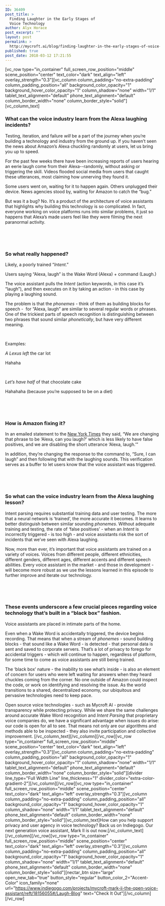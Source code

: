 ```yaml
---
ID: 36409
post_title: >
  Finding Laughter in the Early Stages of
  Voice Technology
author: Alyx Horace
post_excerpt: ""
layout: post
permalink: >
  http://mycroft.ai/blog/finding-laughter-in-the-early-stages-of-voice-technology/
published: true
post_date: 2018-03-12 17:21:55
---
```

[vc_row type="in_container" full_screen_row_position="middle" scene_position="center" text_color="dark" text_align="left" overlay_strength="0.3"][vc_column column_padding="no-extra-padding" column_padding_position="all" background_color_opacity="1" background_hover_color_opacity="1" column_shadow="none" width="1/1" tablet_text_alignment="default" phone_text_alignment="default" column_border_width="none" column_border_style="solid"][vc_column_text]
<h3><strong>What can the voice industry learn from the Alexa laughing incidents? </strong></h3>
<span style="font-weight: 400;">Testing, iteration, and failure </span><i><span style="font-weight: 400;">will </span></i><span style="font-weight: 400;">be a part of the journey when you’re building a technology and industry from the ground up. If you haven’t seen the news about Amazon’s Alexa chuckling randomly at users, let us bring you up to speed.</span>

<span style="font-weight: 400;">For the past few weeks there have been increasing reports of users hearing an eerie laugh come from their Alexa--randomly, without asking or triggering the skill. Videos flooded social media from users that caught these utterances, most claiming how unnerving they found it.</span>

<span style="font-weight: 400;">Some users went on, waiting for it to happen again. Others unplugged their device. News agencies stood by, waiting for Amazon to catch the “bug.” </span>

<span style="font-weight: 400;">But was it a bug? No. It’s a product of the architecture of voice assistants that highlights why building this technology is so complicated. In fact, everyone working on voice platforms runs into similar problems, it just so happens that Alexa’s made users feel like they were filming the next paranormal activity.</span>

&nbsp;

&nbsp;
<h3><strong>So what really happened?</strong></h3>
<span style="font-weight: 400;">Likely, a poorly trained “</span><i><span style="font-weight: 400;">Intent</span></i><span style="font-weight: 400;">.” </span>

<span style="font-weight: 400;">Users saying “Alexa, laugh” is the Wake Word (Alexa) + command (Laugh.) </span>

<span style="font-weight: 400;">The voice assistant pulls the </span><i><span style="font-weight: 400;">Intent</span></i><span style="font-weight: 400;"> (action keywords, in this case it’s “laugh”), and then executes on it by taking an action - in this case by playing a laughing sound. </span>

<span style="font-weight: 400;">The problem is that the </span><i><span style="font-weight: 400;">phonemes</span></i><span style="font-weight: 400;"> - think of them as building blocks for speech -  for “Alexa, laugh” are similar to several regular words or phrases. One of the trickiest parts of speech recognition is distinguishing between two phrases that sound similar </span><i><span style="font-weight: 400;">phonetically</span></i><span style="font-weight: 400;">, but have very different meaning. </span>

&nbsp;

<span style="font-weight: 400;">Examples:</span>

<i><span style="font-weight: 400;">A Lexus left</span></i><span style="font-weight: 400;"> the car lot </span>

<span style="font-weight: 400;">Hahaha</span>

&nbsp;

<i><span style="font-weight: 400;">Let’s have half</span></i><span style="font-weight: 400;"> of that chocolate cake </span>

<span style="font-weight: 400;">Hahahaha (because you’re supposed to be on a diet)</span>

&nbsp;

&nbsp;
<h3><strong>How is Amazon fixing it? </strong></h3>
<span style="font-weight: 400;">In an emailed statement to the </span><a href="https://www.nytimes.com/2018/03/08/business/alexa-laugh-amazon-echo.html"><span style="font-weight: 400;">New York Times</span></a><span style="font-weight: 400;"> they said, “We are changing that phrase to be ‘Alexa, can you laugh?’ which is less likely to have false positives, and we are disabling the short utterance ‘Alexa, laugh.’” </span>

<span style="font-weight: 400;">In addition, they’re changing the response to the command to, “Sure, I can laugh” and then following that with the laughing sounds. This verification serves as a buffer to let users know that the voice assistant was triggered.</span>

&nbsp;

&nbsp;
<h3><strong>So what can the voice industry learn from the Alexa laughing lesson?</strong></h3>
<span style="font-weight: 400;">Intent parsing requires substantial training data and user testing. The more that a neural network is ‘trained’, the more accurate it becomes. It learns to better distinguish between similar sounding </span><i><span style="font-weight: 400;">phonemes</span></i><span style="font-weight: 400;">. Without adequate training and testing, the rate of ‘false positives’ - when an </span><i><span style="font-weight: 400;">Intent</span></i><span style="font-weight: 400;"> is incorrectly triggered - is too high - and voice assistants risk the sort of incidents that we’ve seen with Alexa laughing. </span>

<span style="font-weight: 400;">Now, more than ever, it’s important that voice assistants are trained on a variety of voices. Voices from different people, different ethnicities, different genders, different ages, different accents and different speech abilities. Every voice assistant in the market - and those in development - will become more robust as we use the lessons learned in this episode to further improve and iterate our technology.</span>

&nbsp;

&nbsp;
<h3><strong>These events underscore a few crucial pieces regarding voice technology that’s built in a “black box” fashion.</strong></h3>
<span style="font-weight: 400;">Voice assistants are placed in intimate parts of the home. </span>

<span style="font-weight: 400;">Even when a Wake Word is accidentally triggered, the device begins recording. That means that when a stream of </span><i><span style="font-weight: 400;">phonemes</span></i><span style="font-weight: 400;"> - sound building blocks - that sound like a Wake Word - is detected - that personal data is sent and saved to corporate servers. That’s a lot of privacy to forego for accidental triggers - which will continue to happen, regardless of platform, for some time to come as voice assistants are still being trained. </span>

<span style="font-weight: 400;">The ‘black box’ nature - the inability to see what’s inside - is also an element of concern for users who were left waiting for answers when they heard chuckles coming from the corner. No one outside of Amazon could inspect the code, or work on identifying and resolving the issue. As the world transitions to a shared, decentralized economy, our ubiquitous and pervasive technologies need to keep pace. </span>

<span style="font-weight: 400;">Open source voice technologies - such as Mycroft AI - provide transparency while protecting privacy. While we share the same challenges around accurate Wake Word recognition and </span><i><span style="font-weight: 400;">Intent Parsing</span></i><span style="font-weight: 400;"> that proprietary voice companies do, we have a significant advantage when issues do arise: our code is open for all to see. That means not only are our algorithms and methods able to be inspected - they also invite participation and collective improvement. </span>[/vc_column_text][/vc_column][/vc_row][vc_row type="in_container" full_screen_row_position="middle" scene_position="center" text_color="dark" text_align="left" overlay_strength="0.3"][vc_column column_padding="no-extra-padding" column_padding_position="all" background_color_opacity="1" background_hover_color_opacity="1" column_shadow="none" width="1/1" tablet_text_alignment="default" phone_text_alignment="default" column_border_width="none" column_border_style="solid"][divider line_type="Full Width Line" line_thickness="1" divider_color="extra-color-gradient-2"][/vc_column][/vc_row][vc_row type="in_container" full_screen_row_position="middle" scene_position="center" text_color="dark" text_align="left" overlay_strength="0.3"][vc_column column_padding="no-extra-padding" column_padding_position="all" background_color_opacity="1" background_hover_color_opacity="1" column_shadow="none" width="1/1" tablet_text_alignment="default" phone_text_alignment="default" column_border_width="none" column_border_style="solid"][vc_column_text]How can you help support privacy and user agency in voice technology? Back us on Indiegogo. Our next generation voice assistant, Mark II is out now.[/vc_column_text][/vc_column][/vc_row][vc_row type="in_container" full_screen_row_position="middle" scene_position="center" text_color="dark" text_align="left" overlay_strength="0.3"][vc_column column_padding="no-extra-padding" column_padding_position="all" background_color_opacity="1" background_hover_color_opacity="1" column_shadow="none" width="1/1" tablet_text_alignment="default" phone_text_alignment="default" column_border_width="none" column_border_style="solid"][nectar_btn size="large" open_new_tab="true" button_style="regular" button_color_2="Accent-Color" icon_family="none" url="https://www.indiegogo.com/projects/mycroft-mark-ii-the-open-voice-assistant/reft/18156055#/Laugh-Blog" text="Check It Out"][/vc_column][/vc_row]